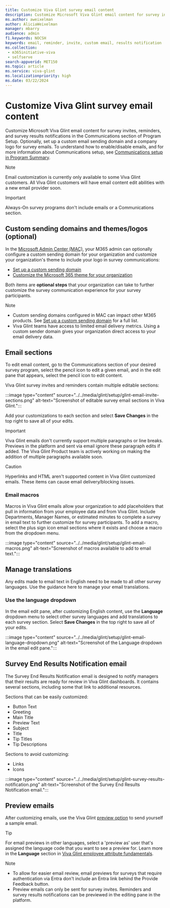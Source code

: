 ```yaml
---
title: Customize Viva Glint survey email content
description: Customize Microsoft Viva Glint email content for survey invites, reminders, and survey results notifications in the Communications section of Program Setup.
ms.author: aweixelman
author: AliciaWeixelman
manager: mbarry
audience: admin
f1.keywords: NOCSH
keywords: email, reminder, invite, custom email, results notification
ms.collection: 
 - m365initiative-viva
 - selfserve
search-appverid: MET150
ms.topic: article
ms.service: viva-glint
ms.localizationpriority: high
ms.date: 03/22/2024
---
```


# Customize Viva Glint survey email content

Customize Microsoft Viva Glint email content for survey invites, reminders, and survey results notifications
in the Communications section of Program Setup. Optionally, set up a custom email sending domain and a
company logo for survey emails. To understand how to enable/disable emails, and for more information about Communications setup,
see [Communications setup in Program Summary](program-summary-communications.md).

> [!NOTE]
> Email customization is currently only available to some Viva Glint customers. All Viva Glint customers will have email content edit abilities with a new email provider soon.

> [!IMPORTANT]
> Always-On survey programs don't include emails or a Communications section.

## Custom sending domains and themes/logos (optional)

In the [Microsoft Admin Center (MAC)](https://go.microsoft.com/fwlink/?linkid=2264234), your M365 admin can
optionally configure a custom sending domain for your organization and customize your organization's theme
to include your logo in survey communications:

- [Set up a custom sending domain](/microsoft-365/admin/email/select-domain-to-use-for-email-from-microsoft-365-products)
- [Customize the Microsoft 365 theme for your organization](/microsoft-365/admin/setup/customize-your-organization-theme)

Both items are **optional steps** that your organization can take to further customize the survey
communication experience for your survey participants.

> [!NOTE]
> - Custom sending domains configured in MAC can impact other M365 products. See [Set up a custom sending domain](/microsoft-365/admin/email/select-domain-to-use-for-email-from-microsoft-365-products) for a full list.
> - Viva Glint teams have access to limited email delivery metrics. Using a custom sender domain gives your organization direct access to your email delivery data.

## Email sections

To edit email content, go to the Communications section of your desired survey program, select the pencil
icon to edit a given email, and in the edit pane that appears, select the pencil icon to edit content.

Viva Glint survey invites and reminders contain multiple editable sections:

:::image type="content" source="../../media/glint/setup/glint-email-invite-sections.png" alt-text="Screenshot of editable survey email sections in Viva Glint.":::

Add your customizations to each section and select **Save Changes** in the top right to save all of your
edits.

> [!IMPORTANT]
> Viva Glint emails don't currently support multiple paragraphs or line breaks. Previews in the platform and sent via email ignore these paragraph edits if added. The Viva Glint Product team is actively working on making the addition of multiple paragraphs available soon.

> [!CAUTION]
> Hyperlinks and HTML aren't supported content in Viva Glint customized emails. These items can cause email delivery/blocking issues.

### Email macros

Macros in Viva Glint emails allow your organization to add placeholders that pull in information from your
employee data and from Viva Glint. Include Departments, Manager Names, or estimated minutes to complete a
survey in email text to further customize for survey participants. To add a macro, select the plus sign icon
email sections where it exists and choose a macro from the dropdown menu.

:::image type="content" source="../../media/glint/setup/glint-email-macros.png" alt-text="Screenshot of macros available to add to email text.":::

## Manage translations

Any edits made to email text in English need to be made to all other survey languages. Use the guidance here to manage your email translations.

### Use the language dropdown

In the email edit pane, after customizing English content, use the **Language** dropdown menu to select
other survey languages and add translations to each survey section. Select **Save Changes** in the top right
to save all of your edits.

:::image type="content" source="../../media/glint/setup/glint-email-language-dropdown.png" alt-text="Screenshot of the Language dropdown in the email edit pane.":::

## Survey End Results Notification email

The Survey End Results Notification email is designed to notify managers that their results are ready for
review in Viva Glint dashboards. It contains several sections, including some that link to additional
resources. 

Sections that can be easily customized: 

- Button Text
- Greeting
- Main Title
- Preview Text
- Subject
- Title
- Tip Titles
- Tip Descriptions

Sections to avoid customizing:

- Links
- Icons

:::image type="content" source="../../media/glint/setup/glint-survey-results-notification.png" alt-text="Screenshot of the Survey End Results Notification email.":::

## Preview emails

After customizing emails, use the Viva Glint [preview option](preview-manage-enable-engage-programs.md) to
send yourself a sample email.

> [!TIP]
> For email previews in other languages, select a 'preview as' user that's assigned the language code that you want to see a preview for. Learn more in the **Language** section in [Viva Glint employee attribute fundamentals](attribute-fundamentals.md).

> [!NOTE]
> - To allow for easier email review, email previews for surveys that require authentication via Entra don't include an Entra link behind the Provide Feedback button.
> - Preview emails can only be sent for survey invites. Reminders and survey results notifications can be previewed in the editing pane in the platform.
